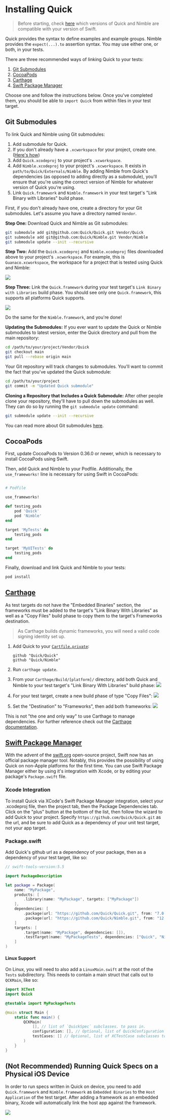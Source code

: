 # Installing Quick

>Before starting, check [here](../../README.md#swift-version) which versions of Quick and Nimble are compatible with your version of Swift.

Quick provides the syntax to define examples and example groups. Nimble
provides the `expect(...).to` assertion syntax. You may use either one,
or both, in your tests.

There are three recommended ways of linking Quick to your tests:

1. [Git Submodules](#git-submodules)
2. [CocoaPods](#cocoapods)
3. [Carthage](#carthage)
4. [Swift Package Manager](#swift-package-manager)

Choose one and follow the instructions below. Once you've completed them,
you should be able to `import Quick` from within files in your test target.

## Git Submodules

To link Quick and Nimble using Git submodules:

1. Add submodule for Quick.
2. If you don't already have a `.xcworkspace` for your project, create one. ([Here's how](https://help.apple.com/xcode/mac/11.4/#/devf5378fca9))
3. Add `Quick.xcodeproj` to your project's `.xcworkspace`.
4. Add `Nimble.xcodeproj` to your project's `.xcworkspace`. It exists in `path/to/Quick/Externals/Nimble`. By adding Nimble from Quick's dependencies (as opposed to adding directly as a submodule), you'll ensure that you're using the correct version of Nimble for whatever version of Quick you're using.
5. Link `Quick.framework` and `Nimble.framework` in your test target's
   "Link Binary with Libraries" build phase.

First, if you don't already have one, create a directory for your Git submodules.
Let's assume you have a directory named `Vendor`.

**Step One:** Download Quick and Nimble as Git submodules:

```sh
git submodule add git@github.com:Quick/Quick.git Vendor/Quick
git submodule add git@github.com:Quick/Nimble.git Vendor/Nimble
git submodule update --init --recursive
```

**Step Two:** Add the `Quick.xcodeproj` and `Nimble.xcodeproj` files downloaded above to
your project's `.xcworkspace`. For example, this is `Guanaco.xcworkspace`, the
workspace for a project that is tested using Quick and Nimble:

![](http://f.cl.ly/items/2b2R0e1h09003u2f0Z3U/Screen%20Shot%202015-02-27%20at%202.19.37%20PM.png)

**Step Three:** Link the `Quick.framework` during your test target's
`Link Binary with Libraries` build phase. You should see only one
`Quick.framework`, this supports all platforms Quick supports.

![](http://cl.ly/image/2L0G0H1a173C/Screen%20Shot%202014-06-08%20at%204.27.48%20AM.png)

Do the same for the `Nimble.framework`, and you're done!

**Updating the Submodules:** If you ever want to update the Quick
or Nimble submodules to latest version, enter the Quick directory
and pull from the main repository:

```sh
cd /path/to/your/project/Vendor/Quick
git checkout main
git pull --rebase origin main
```

Your Git repository will track changes to submodules. You'll want to
commit the fact that you've updated the Quick submodule:

```sh
cd /path/to/your/project
git commit -m "Updated Quick submodule"
```

**Cloning a Repository that Includes a Quick Submodule:** After other people
clone your repository, they'll have to pull down the submodules as well.
They can do so by running the `git submodule update` command:

```sh
git submodule update --init --recursive
```

You can read more about Git submodules [here](http://git-scm.com/book/en/Git-Tools-Submodules).

## CocoaPods

First, update CocoaPods to Version 0.36.0 or newer, which is necessary to install CocoaPods using Swift.

Then, add Quick and Nimble to your Podfile. Additionally, the ```use_frameworks!``` line is necessary for using Swift in CocoaPods:

```rb

# Podfile

use_frameworks!

def testing_pods
    pod 'Quick'
    pod 'Nimble'
end

target 'MyTests' do
    testing_pods
end

target 'MyUITests' do
    testing_pods
end
```

Finally, download and link Quick and Nimble to your tests:

```sh
pod install
```

## [Carthage](https://github.com/Carthage/Carthage)

As test targets do not have the "Embedded Binaries" section, the frameworks must
be added to the target's "Link Binary With Libraries" as well as a "Copy Files" build phase
to copy them to the target's Frameworks destination.

 > As Carthage builds dynamic frameworks, you will need a valid code signing identity set up.

1. Add Quick to your [`Cartfile.private`](https://github.com/Carthage/Carthage/blob/master/Documentation/Artifacts.md#cartfileprivate):

    ```
    github "Quick/Quick"
    github "Quick/Nimble"
    ```

2. Run `carthage update`.
3. From your `Carthage/Build/[platform]/` directory, add both Quick and Nimble to your test target's "Link Binary With Libraries" build phase:
    ![](http://i.imgur.com/pBkDDk5.png)

4. For your test target, create a new build phase of type "Copy Files":
    ![](http://i.imgur.com/jZATIjQ.png)

5. Set the "Destination" to "Frameworks", then add both frameworks:
    ![](http://i.imgur.com/rpnyWGH.png)

This is not "the one and only way" to use Carthage to manage dependencies.
For further reference check out the [Carthage documentation](https://github.com/Carthage/Carthage/blob/master/README.md).

## [Swift Package Manager](https://github.com/apple/swift-package-manager)

With the advent of the [swift.org](https://swift.org) open-source project, Swift now has an official package manager tool. Notably, this provides the possibility of using Quick on non-Apple platforms for the first time. You can use Swift Package Manager either by using it's integration with Xcode, or by editing your package's `Package.swift` file.

### Xcode Integration

To install Quick via XCode's Swift Package Manager integration, select your .xcodeproj file, then the project tab, then the Package Dependencies tab. Click on the "plus" button at the bottom of the list, then follow the wizard to add Quick to your project. Specify `https://github.com/Quick/Quick.git` as the url, and be sure to add Quick as a dependency of your unit test target, not your app target.

### Package.swift

Add Quick's github url as a dependency of your package, then as a dependency of your test target, like so:

```swift
// swift-tools-version:5.5

import PackageDescription

let package = Package(
    name: "MyPackage",
    products: [
    	.library(name: "MyPackage", targets: ["MyPackage"])
    ],
    dependencies: [
        .package(url: "https://github.com/Quick/Quick.git", from: "7.0.0"),
        .package(url: "https://github.com/Quick/Nimble.git", from: "12.0.0"),
    ]
    targets: [
    	.target(name: "MyPackage", dependencies: []),
    	.testTarget(name: "MyPackageTests", dependencies: ["Quick", "Nimble"])
    ]
)
```

#### Linux Support

On Linux, you will need to also add a `LinuxMain.swift` at the root of the `Tests` subdirectory. This needs to contain a main struct that calls out to `QCKMain`, like so:

```swift
import XCTest
import Quick

@testable import MyPackageTests

@main struct Main {
    static func main() {
        QCKMain(
            [], // list of `QuickSpec` subclasses. to pass in.
            configuration: [], // Optional, list of QuickConfiguration subclasses to pass in. Defaults to empty array.
            testCases: [] // Optional, list of XCTestCase subclasses to pass in. Defaults to empty array.
        )
    }
}
```

## (Not Recommended) Running Quick Specs on a Physical iOS Device

In order to run specs written in Quick on device, you need to add `Quick.framework` and
`Nimble.framework` as `Embedded Binaries` to the `Host Application` of the
test target. After adding a framework as an embedded binary, Xcode will
automatically link the host app against the framework.

![](http://indiedev.kapsi.fi/images/embed-in-host.png)

